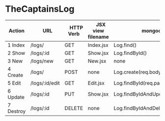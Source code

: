 # TheCaptainsLog


Action	|　URL	|　HTTP Verb	|　JSX view filename	|　　mongoose method|　
----|----|----|----|----|----|
1	Index	| /logs/ | GET | Index.jsx | Log.find()
2	Show | /logs/:id | GET | Show.jsx | Log.findById()
3	New	| /logs/new | GET | New.jsx | none
4	Create | /logs/	| POST | none| Log.create(req.body)
5	Edit | /logs/:id/edit | GET | Edit.jsx | Log.findById(req.params.id)
6	Update | /logs/:id | PUT | Show.jsx | Log.findByIdAndUpdate(req.params.id)
7	Destroy | /logs/:id | DELETE | none | Log.findByIdAndDelete(req.params.id)
